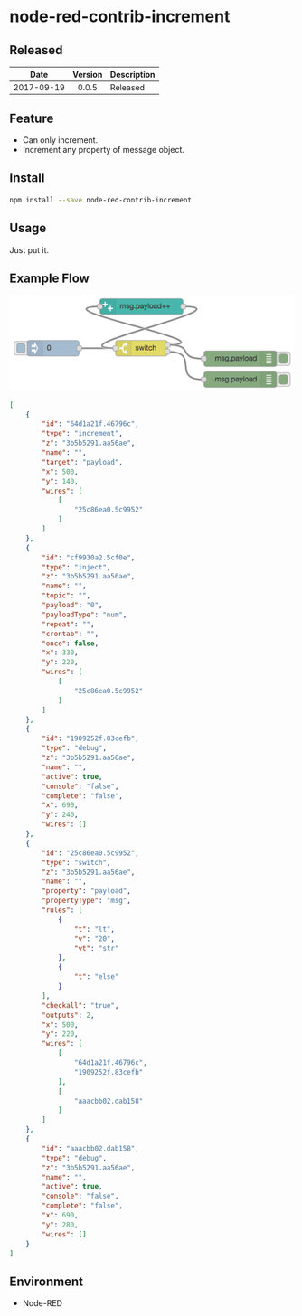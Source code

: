 # node-red-contrib-increment

## Released

|Date|Version|Description|
|:--:|:-----:|:----------|
|2017-09-19|0.0.5|Released|

## Feature

* Can only increment.
* Increment any property of message object.

## Install

```bash
npm install --save node-red-contrib-increment
```

## Usage

Just put it.

## Example Flow

![Flow](./screenshots/example-flow.png)

```json
[
    {
        "id": "64d1a21f.46796c",
        "type": "increment",
        "z": "3b5b5291.aa56ae",
        "name": "",
        "target": "payload",
        "x": 500,
        "y": 140,
        "wires": [
            [
                "25c86ea0.5c9952"
            ]
        ]
    },
    {
        "id": "cf9930a2.5cf0e",
        "type": "inject",
        "z": "3b5b5291.aa56ae",
        "name": "",
        "topic": "",
        "payload": "0",
        "payloadType": "num",
        "repeat": "",
        "crontab": "",
        "once": false,
        "x": 330,
        "y": 220,
        "wires": [
            [
                "25c86ea0.5c9952"
            ]
        ]
    },
    {
        "id": "1909252f.83cefb",
        "type": "debug",
        "z": "3b5b5291.aa56ae",
        "name": "",
        "active": true,
        "console": "false",
        "complete": "false",
        "x": 690,
        "y": 240,
        "wires": []
    },
    {
        "id": "25c86ea0.5c9952",
        "type": "switch",
        "z": "3b5b5291.aa56ae",
        "name": "",
        "property": "payload",
        "propertyType": "msg",
        "rules": [
            {
                "t": "lt",
                "v": "20",
                "vt": "str"
            },
            {
                "t": "else"
            }
        ],
        "checkall": "true",
        "outputs": 2,
        "x": 500,
        "y": 220,
        "wires": [
            [
                "64d1a21f.46796c",
                "1909252f.83cefb"
            ],
            [
                "aaacbb02.dab158"
            ]
        ]
    },
    {
        "id": "aaacbb02.dab158",
        "type": "debug",
        "z": "3b5b5291.aa56ae",
        "name": "",
        "active": true,
        "console": "false",
        "complete": "false",
        "x": 690,
        "y": 280,
        "wires": []
    }
]
```

## Environment

* Node-RED
